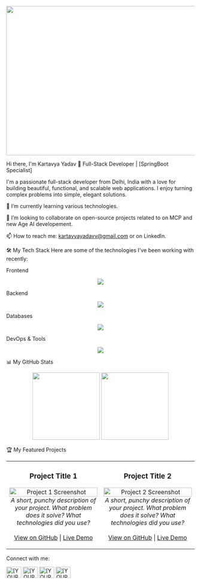 <p align="center">
<img width="1698" height="400" alt="Image" src="https://github.com/user-attachments/assets/5ab48f3e-dc6b-4db5-96a2-2f3c5bda23d1" />
</p>

Hi there, I'm Kartavya Yadav 👋
Full-Stack Developer | [SpringBoot Specialist]

I'm a passionate full-stack developer from Delhi, India with a love for building beautiful, functional, and scalable web applications. I enjoy turning complex problems into simple, elegant solutions.

🌱 I’m currently learning various technologies.

👯 I’m looking to collaborate on open-source projects related to on MCP and new Age AI developement.

📫 How to reach me: kartavyayadavv@gmail.com or on LinkedIn.

🛠️ My Tech Stack
Here are some of the technologies I've been working with recently:

Frontend

<p align="center">
  <a href="https://skillicons.dev">
    <img src="https://skillicons.dev/icons?i=js,react,html,css" />
  </a>
</p>

Backend

<p align="center">
  <a href="https://skillicons.dev">
    <img src="https://skillicons.dev/icons?i=spring,node,fastapi,py" />
  </a>
</p>

Databases

<p align="center">
  <a href="https://skillicons.dev">
    <img src="https://skillicons.dev/icons?i=mongodb,postgres,mysql" />
  </a>
</p>

DevOps & Tools

<p align="center">
  <a href="https://skillicons.dev">
    <img src="https://skillicons.dev/icons?i=git,docker,aws,vscode,jenkins,vim,postman" />
  </a>
</p>

📊 My GitHub Stats
<p align="center">
<img height="180em" src="https://www.google.com/search?q=https://github-readme-stats.vercel.app/api%3Fusername%3DKartavyaY%26show_icons%3Dtrue%26theme%3Ddracula%26include_all_commits%3Dtrue%26count_private%3Dtrue"/>
<img height="180em" src="https://www.google.com/search?q=https://github-readme-stats.vercel.app/api/top-langs/%3Fusername%3DKartavyaY%26layout%3Dcompact%26langs_count%3D8%26theme%3Ddracula"/>
</p>

🏆 My Featured Projects
<table border="0" cellpadding="10">
<tr>
<td width="50%">
<h3 align="center">Project Title 1</h3>
<p align="center">
<a href="[LINK_TO_PROJECT_REPO]" target="_blank">
<img width="100%" src="https://www.google.com/search?q=https://placehold.co/400x200/313131/999999%3Ftext%3DProject%2B1%2BScreenshot" alt="Project 1 Screenshot"/>
</a>
<br>
<em>A short, punchy description of your project. What problem does it solve? What technologies did you use?</em>
<br><br>
<a href="[LINK_TO_PROJECT_REPO]" target="_blank">View on GitHub</a> |
<a href="[LINK_TO_LIVE_DEMO]" target="_blank">Live Demo</a>
</p>
</td>
<td width="50%">
<h3 align="center">Project Title 2</h3>
<p align="center">
<a href="[LINK_TO_PROJECT_REPO]" target="_blank">
<img width="100%" src="https://www.google.com/search?q=https://placehold.co/400x200/313131/999999%3Ftext%3DProject%2B2%2BScreenshot" alt="Project 2 Screenshot"/>
</a>
<br>
<em>A short, punchy description of your project. What problem does it solve? What technologies did you use?</em>
<br><br>
<a href="[LINK_TO_PROJECT_REPO]" target="_blank">View on GitHub</a> |
<a href="[LINK_TO_LIVE_DEMO]" target="_blank">Live Demo</a>
</p>
</td>
</tr>
</table>

Connect with me:
<p align="left">
<a href="https://www.google.com/search?q=https://linkedin.com/in/[YOUR_LINKEDIN_USERNAME]" target="blank"><img align="center" src="https://www.google.com/search?q=https://raw.githubusercontent.com/rahuldkjain/github-profile-readme-generator/master/src/images/icons/Social/linked-in-alt.svg" alt="[YOUR_LINKEDIN_USERNAME]" height="30" width="40" /></a>
<a href="https://twitter.com/[YOUR_TWITTER_USERNAME]" target="blank"><img align="center" src="https://www.google.com/search?q=https://raw.githubusercontent.com/rahuldkjain/github-profile-readme-generator/master/src/images/icons/Social/twitter.svg" alt="[YOUR_TWITTER_USERNAME]" height="30" width="40" /></a>
<a href="https://www.google.com/search?q=https://stackoverflow.com/users/[YOUR_STACKOVERFLOW_ID]/[YOUR_USERNAME]" target="blank"><img align="center" src="https://www.google.com/search?q=https://raw.githubusercontent.com/rahuldkjain/github-profile-readme-generator/master/src/images/icons/Social/stack-overflow.svg" alt="[YOUR_STACKOVERFLOW_USERNAME]" height="30" width="40" /></a>
<a href="https://instagram.com/[YOUR_INSTAGRAM_USERNAME]" target="blank"><img align="center" src="https://www.google.com/search?q=https://raw.githubusercontent.com/rahuldkjain/github-profile-readme-generator/master/src/images/icons/Social/instagram.svg" alt="[YOUR_INSTAGRAM_USERNAME]" height="30" width="40" /></a>
</p>
